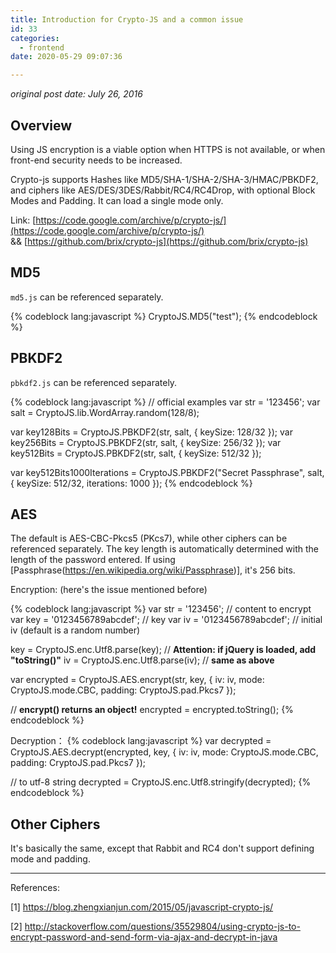 ```yaml
---
title: Introduction for Crypto-JS and a common issue
id: 33
categories:
  - frontend
date: 2020-05-29 09:07:36

---
```


*original post date: July 26, 2016*

## Overview

Using JS encryption is a viable option when HTTPS is not available, or when front-end security needs to be increased.

Crypto-js supports Hashes like MD5/SHA-1/SHA-2/SHA-3/HMAC/PBKDF2, and ciphers like AES/DES/3DES/Rabbit/RC4/RC4Drop, with optional Block Modes and Padding. It can load a single mode only.

Link: [https://code.google.com/archive/p/crypto-js/](https://code.google.com/archive/p/crypto-js/) &amp;&amp; [https://github.com/brix/crypto-js](https://github.com/brix/crypto-js)

<!--more-->

## MD5

`md5.js` can be referenced separately.

{% codeblock lang:javascript %}
CryptoJS.MD5("test");
{% endcodeblock %}

## PBKDF2

`pbkdf2.js` can be referenced separately.

{% codeblock lang:javascript %}
// official examples
var str = '123456';
var salt = CryptoJS.lib.WordArray.random(128/8);

var key128Bits = CryptoJS.PBKDF2(str, salt, { keySize: 128/32 });
var key256Bits = CryptoJS.PBKDF2(str, salt, { keySize: 256/32 });
var key512Bits = CryptoJS.PBKDF2(str, salt, { keySize: 512/32 });

var key512Bits1000Iterations = CryptoJS.PBKDF2("Secret Passphrase", salt, {
keySize: 512/32,
iterations: 1000
});
{% endcodeblock %}

## AES

The default is AES-CBC-Pkcs5 (PKcs7), while other ciphers can be referenced separately. The key length is automatically determined with the length of the password entered. If using [Passphrase(https://en.wikipedia.org/wiki/Passphrase)], it's 256 bits.

Encryption: (here's the issue mentioned before)

{% codeblock lang:javascript %}
var str = '123456'; // content to encrypt
var key = '0123456789abcdef'; // key
var iv = '0123456789abcdef'; // initial iv (default is a random number)

key = CryptoJS.enc.Utf8.parse(key); // **Attention: if jQuery is loaded, add "toString()"**
iv = CryptoJS.enc.Utf8.parse(iv); // **same as above**

var encrypted = CryptoJS.AES.encrypt(str, key, {
 iv: iv,
 mode: CryptoJS.mode.CBC,
 padding: CryptoJS.pad.Pkcs7
});

// **encrypt() returns an object!**
encrypted = encrypted.toString();
{% endcodeblock %}

Decryption：
{% codeblock lang:javascript %}
var decrypted = CryptoJS.AES.decrypt(encrypted, key, {
 iv: iv,
 mode: CryptoJS.mode.CBC,
 padding: CryptoJS.pad.Pkcs7
});

// to utf-8 string
decrypted = CryptoJS.enc.Utf8.stringify(decrypted);
{% endcodeblock %}

## Other Ciphers

It's basically the same, except that Rabbit and RC4 don't support defining mode and padding.

* * *

References:

[1] https://blog.zhengxianjun.com/2015/05/javascript-crypto-js/

[2] http://stackoverflow.com/questions/35529804/using-crypto-js-to-encrypt-password-and-send-form-via-ajax-and-decrypt-in-java
